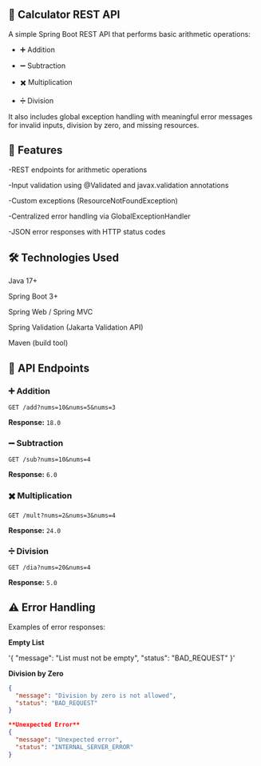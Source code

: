 ## 🧮 Calculator REST API
A simple Spring Boot REST API that performs basic arithmetic operations:

- ➕ Addition

- ➖ Subtraction

- ✖️ Multiplication

- ➗ Division

It also includes global exception handling with meaningful error messages for invalid inputs, division by zero, and missing resources.

## 🚀 Features

-REST endpoints for arithmetic operations

-Input validation using @Validated and javax.validation annotations

-Custom exceptions (ResourceNotFoundException)

-Centralized error handling via GlobalExceptionHandler

-JSON error responses with HTTP status codes

## 🛠️ Technologies Used

Java 17+

Spring Boot 3+

Spring Web / Spring MVC

Spring Validation (Jakarta Validation API)

Maven (build tool)

## 📡 API Endpoints
### ➕ Addition
`GET /add?nums=10&nums=5&nums=3`

**Response:**
`18.0`

### ➖ Subtraction
`GET /sub?nums=10&nums=4`

**Response:**
`6.0`

### ✖️ Multiplication
`GET /mult?nums=2&nums=3&nums=4`

**Response:**
`24.0`

### ➗ Division
`GET /dia?nums=20&nums=4`

**Response:**
`5.0`

## ⚠️ Error Handling

Examples of error responses:

**Empty List**

'{ "message": "List must not be empty",
  "status": "BAD_REQUEST" }'

**Division by Zero**
```json
{
  "message": "Division by zero is not allowed",
  "status": "BAD_REQUEST"
}

**Unexpected Error**
{
  "message": "Unexpected error",
  "status": "INTERNAL_SERVER_ERROR"
}



